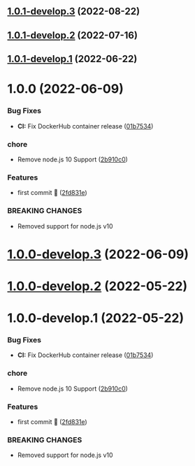 ## [1.0.1-develop.3](https://github.com/sebbo2002/genderize/compare/v1.0.1-develop.2...v1.0.1-develop.3) (2022-08-22)

## [1.0.1-develop.2](https://github.com/sebbo2002/genderize/compare/v1.0.1-develop.1...v1.0.1-develop.2) (2022-07-16)

## [1.0.1-develop.1](https://github.com/sebbo2002/genderize/compare/v1.0.0...v1.0.1-develop.1) (2022-06-22)

# 1.0.0 (2022-06-09)


### Bug Fixes

* **CI:** Fix DockerHub container release ([01b7534](https://github.com/sebbo2002/genderize/commit/01b753406d1f1ef24a949c7d7b946d99b779d013))


### chore

* Remove node.js 10 Support ([2b910c0](https://github.com/sebbo2002/genderize/commit/2b910c09bc8a41085fc4472159494d8738d5521e))


### Features

* first commit 🎉 ([2fd831e](https://github.com/sebbo2002/genderize/commit/2fd831eb71cdb47bd1cab8a6a2171459237e97bc))


### BREAKING CHANGES

* Removed support for node.js v10

# [1.0.0-develop.3](https://github.com/sebbo2002/genderize/compare/v1.0.0-develop.2...v1.0.0-develop.3) (2022-06-09)

# [1.0.0-develop.2](https://github.com/sebbo2002/genderize/compare/v1.0.0-develop.1...v1.0.0-develop.2) (2022-05-22)

# 1.0.0-develop.1 (2022-05-22)


### Bug Fixes

* **CI:** Fix DockerHub container release ([01b7534](https://github.com/sebbo2002/genderize/commit/01b753406d1f1ef24a949c7d7b946d99b779d013))


### chore

* Remove node.js 10 Support ([2b910c0](https://github.com/sebbo2002/genderize/commit/2b910c09bc8a41085fc4472159494d8738d5521e))


### Features

* first commit 🎉 ([2fd831e](https://github.com/sebbo2002/genderize/commit/2fd831eb71cdb47bd1cab8a6a2171459237e97bc))


### BREAKING CHANGES

* Removed support for node.js v10

